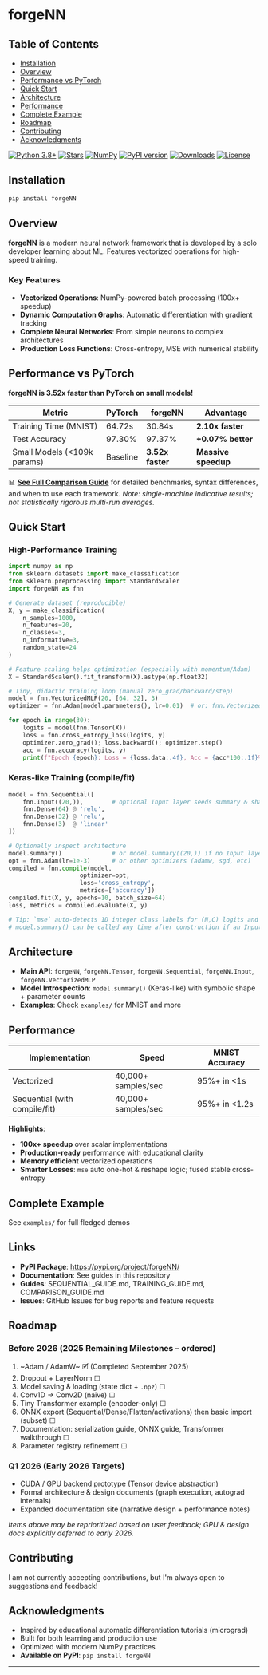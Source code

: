 # forgeNN

## Table of Contents

- [Installation](#Installation)
- [Overview](#Overview)
- [Performance vs PyTorch](#Performance-vs-PyTorch)
- [Quick Start](#Quick-Start)
- [Architecture](#Architecture)
- [Performance](#Performance)
- [Complete Example](#Complete-Example)
- [Roadmap](#Roadmap)
- [Contributing](#Contributing)
- [Acknowledgments](#Acknowledgments)

[![Python 3.8+](https://img.shields.io/badge/python-3.8+-blue.svg)](https://www.python.org/downloads/)
[![Stars](https://img.shields.io/github/stars/Savernish/forgeNN.svg?style=social&label=Stars)](https://github.com/Savernish/forgeNN)
[![NumPy](https://img.shields.io/badge/powered_by-NumPy-blue.svg)](https://numpy.org/)
[![PyPI version](https://img.shields.io/pypi/v/forgeNN.svg)](https://pypi.org/project/forgeNN/)
[![Downloads](https://img.shields.io/pypi/dm/forgeNN.svg)](https://pypi.org/project/forgeNN/)
[![License](https://img.shields.io/pypi/l/forgeNN.svg)](https://pypi.org/project/forgeNN/)

## Installation

```bash
pip install forgeNN
```

## Overview

**forgeNN** is a modern neural network framework that is developed by a solo developer learning about ML. Features vectorized operations for high-speed training.

### Key Features

- **Vectorized Operations**: NumPy-powered batch processing (100x+ speedup)
- **Dynamic Computation Graphs**: Automatic differentiation with gradient tracking
- **Complete Neural Networks**: From simple neurons to complex architectures
- **Production Loss Functions**: Cross-entropy, MSE with numerical stability

## Performance vs PyTorch

**forgeNN is 3.52x faster than PyTorch on small models!**

| Metric | PyTorch | forgeNN | Advantage |
|--------|---------|---------|-----------|
| Training Time (MNIST) | 64.72s | 30.84s | **2.10x faster** |
| Test Accuracy | 97.30% | 97.37% | **+0.07% better** |
| Small Models (<109k params) | Baseline | **3.52x faster** | **Massive speedup** |

📊 **[See Full Comparison Guide](guides/COMPARISON_GUIDE.md)** for detailed benchmarks, syntax differences, and when to use each framework. *Note: single-machine indicative results; not statistically rigorous multi-run averages.*


## Quick Start

### High-Performance Training

```python
import numpy as np
from sklearn.datasets import make_classification
from sklearn.preprocessing import StandardScaler
import forgeNN as fnn

# Generate dataset (reproducible)
X, y = make_classification(
    n_samples=1000,
    n_features=20,
    n_classes=3,
    n_informative=3,
    random_state=24
)

# Feature scaling helps optimization (especially with momentum/Adam)
X = StandardScaler().fit_transform(X).astype(np.float32)

# Tiny, didactic training loop (manual zero_grad/backward/step)
model = fnn.VectorizedMLP(20, [64, 32], 3)
optimizer = fnn.Adam(model.parameters(), lr=0.01)  # or: fnn.VectorizedOptimizer(..., momentum=0.9)

for epoch in range(30):
    logits = model(fnn.Tensor(X))
    loss = fnn.cross_entropy_loss(logits, y)
    optimizer.zero_grad(); loss.backward(); optimizer.step()
    acc = fnn.accuracy(logits, y)
    print(f"Epoch {epoch}: Loss = {loss.data:.4f}, Acc = {acc*100:.1f}%")
```

### Keras-like Training (compile/fit)

```python
model = fnn.Sequential([
    fnn.Input((20,)),        # optional Input layer seeds summary & shapes
    fnn.Dense(64) @ 'relu',
    fnn.Dense(32) @ 'relu',
    fnn.Dense(3)  @ 'linear'
])

# Optionally inspect architecture
model.summary()              # or model.summary((20,)) if no Input layer
opt = fnn.Adam(lr=1e-3)      # or other optimizers (adamw, sgd, etc)
compiled = fnn.compile(model,
                    optimizer=opt,
                    loss='cross_entropy',
                    metrics=['accuracy'])
compiled.fit(X, y, epochs=10, batch_size=64)
loss, metrics = compiled.evaluate(X, y)

# Tip: `mse` auto-detects 1D integer class labels for (N,C) logits and one-hot encodes internally.
# model.summary() can be called any time after construction if an Input layer or input_shape is provided.
```

## Architecture

- **Main API**: `forgeNN`, `forgeNN.Tensor`, `forgeNN.Sequential`, `forgeNN.Input`, `forgeNN.VectorizedMLP`
- **Model Introspection**: `model.summary()` (Keras-like) with symbolic shape + parameter counts
- **Examples**: Check `examples/` for MNIST and more

## Performance

| Implementation | Speed | MNIST Accuracy |
|---------------|-------|----------------|
| Vectorized | 40,000+ samples/sec | 95%+ in <1s |
| Sequential (with compile/fit) | 40,000+ samples/sec | 95%+ in <1.2s |

**Highlights**:
- **100x+ speedup** over scalar implementations
- **Production-ready** performance with educational clarity
- **Memory efficient** vectorized operations
- **Smarter Losses**: `mse` auto one-hot & reshape logic; fused stable cross-entropy

## Complete Example

See `examples/` for full fledged demos

## Links

- **PyPI Package**: https://pypi.org/project/forgeNN/
- **Documentation**: See guides in this repository
- **Guides**: SEQUENTIAL_GUIDE.md, TRAINING_GUIDE.md, COMPARISON_GUIDE.md
- **Issues**: GitHub Issues for bug reports and feature requests

## Roadmap
### Before 2026 (2025 Remaining Milestones – ordered)
1. ~Adam / AdamW~ 🗹 (Completed September 2025) 
2. Dropout + LayerNorm ☐
3. Model saving & loading (state dict + `.npz`) ☐
4. Conv1D → Conv2D (naive) ☐
5. Tiny Transformer example (encoder-only) ☐
6. ONNX export (Sequential/Dense/Flatten/activations) then basic import (subset) ☐
7. Documentation: serialization guide, ONNX guide, Transformer walkthrough ☐
8. Parameter registry refinement ☐

### Q1 2026 (Early 2026 Targets)
- CUDA / GPU backend prototype (Tensor device abstraction)
- Formal architecture & design documents (graph execution, autograd internals)
- Expanded documentation site (narrative design + performance notes)

_Items above may be reprioritized based on user feedback; GPU & design docs explicitly deferred to early 2026._

## Contributing

I am not currently accepting contributions, but I'm always open to suggestions and feedback!

## Acknowledgments

- Inspired by educational automatic differentiation tutorials (micrograd)
- Built for both learning and production use
- Optimized with modern NumPy practices
- **Available on PyPI**: `pip install forgeNN`

---
